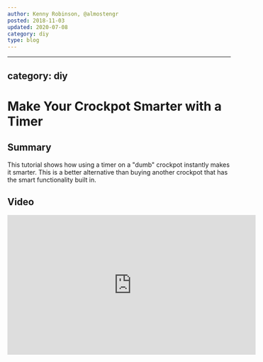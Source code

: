 ```yaml
---
author: Kenny Robinson, @almostengr
posted: 2018-11-03
updated: 2020-07-08
category: diy
type: blog
---
```


---
category: diy
---
# Make Your Crockpot Smarter with a Timer

## Summary

This tutorial shows how using a timer on a "dumb" crockpot instantly makes it 
smarter. This is a better alternative than buying another crockpot that has 
the smart functionality built in.

## Video
 
<iframe width="560" height="315" src="https://www.youtube.com/embed/CfwArtBFhB0" frameborder="0" allow="autoplay; encrypted-media" allowfullscreen=""></iframe>
